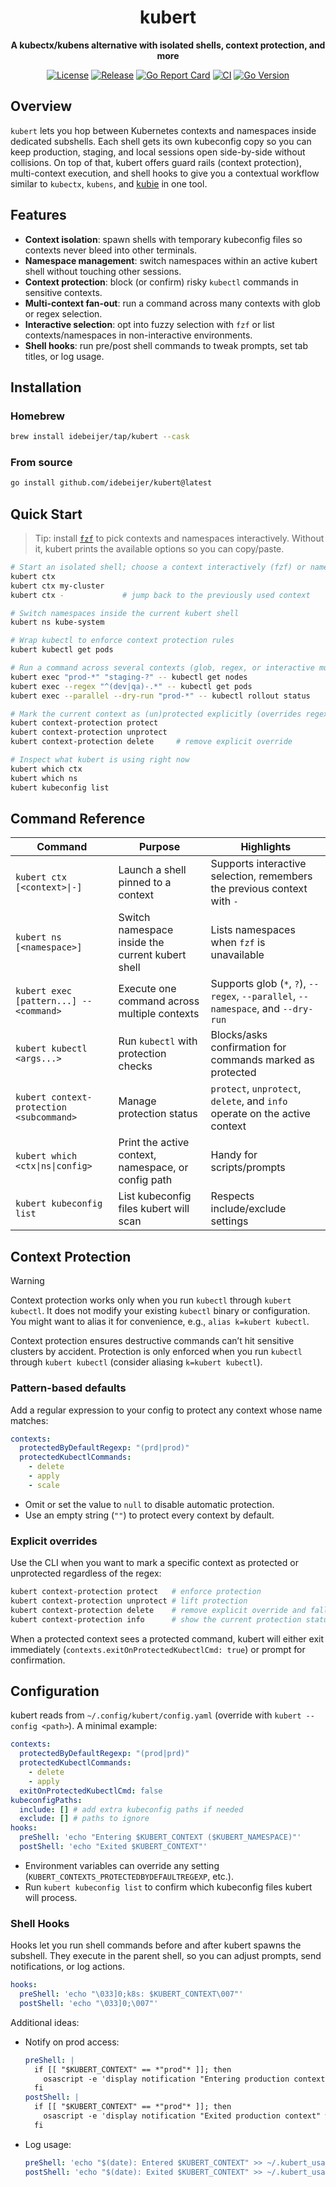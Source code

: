 <div align="center">

  <h1>kubert</h1>

**A kubectx/kubens alternative with isolated shells, context protection, and more**

[![License](https://img.shields.io/github/license/idebeijer/kubert)](https://github.com/idebeijer/kubert/blob/main/LICENSE)
[![Release](https://img.shields.io/github/v/release/idebeijer/kubert)](https://github.com/idebeijer/kubert/releases)
[![Go Report Card](https://goreportcard.com/badge/github.com/idebeijer/kubert)](https://goreportcard.com/report/github.com/idebeijer/kubert)
[![CI](https://img.shields.io/github/actions/workflow/status/idebeijer/kubert/build-test.yml?branch=main)](https://github.com/idebeijer/kubert/actions)
[![Go Version](https://img.shields.io/github/go-mod/go-version/idebeijer/kubert)](https://go.dev/)

</div>

## Overview

`kubert` lets you hop between Kubernetes contexts and namespaces inside dedicated subshells. Each shell gets its own kubeconfig copy so you can keep production, staging, and local sessions open side-by-side without collisions. On top of that, kubert offers guard rails (context protection), multi-context execution, and shell hooks to give you a contextual workflow similar to `kubectx`, `kubens`, and [kubie](https://github.com/sbstp/kubie) in one tool.

## Features

- **Context isolation**: spawn shells with temporary kubeconfig files so contexts never bleed into other terminals.
- **Namespace management**: switch namespaces within an active kubert shell without touching other sessions.
- **Context protection**: block (or confirm) risky `kubectl` commands in sensitive contexts.
- **Multi-context fan-out**: run a command across many contexts with glob or regex selection.
- **Interactive selection**: opt into fuzzy selection with `fzf` or list contexts/namespaces in non-interactive environments.
- **Shell hooks**: run pre/post shell commands to tweak prompts, set tab titles, or log usage.

## Installation

### Homebrew

```sh
brew install idebeijer/tap/kubert --cask
```

### From source

```sh
go install github.com/idebeijer/kubert@latest
```

## Quick Start

> Tip: install [`fzf`](https://github.com/junegunn/fzf) to pick contexts and namespaces interactively. Without it, kubert prints the available options so you can copy/paste.

```sh
# Start an isolated shell; choose a context interactively (fzf) or name it directly
kubert ctx
kubert ctx my-cluster
kubert ctx -             # jump back to the previously used context

# Switch namespaces inside the current kubert shell
kubert ns kube-system

# Wrap kubectl to enforce context protection rules
kubert kubectl get pods

# Run a command across several contexts (glob, regex, or interactive multi-select)
kubert exec "prod-*" "staging-?" -- kubectl get nodes
kubert exec --regex "^(dev|qa)-.*" -- kubectl get pods
kubert exec --parallel --dry-run "prod-*" -- kubectl rollout status

# Mark the current context as (un)protected explicitly (overrides regex/defaults)
kubert context-protection protect
kubert context-protection unprotect
kubert context-protection delete     # remove explicit override

# Inspect what kubert is using right now
kubert which ctx
kubert which ns
kubert kubeconfig list
```

## Command Reference

| Command                                  | Purpose                                             | Highlights                                                                        |
| ---------------------------------------- | --------------------------------------------------- | --------------------------------------------------------------------------------- |
| `kubert ctx [<context>\|-]`              | Launch a shell pinned to a context                  | Supports interactive selection, remembers the previous context with `-`           |
| `kubert ns [<namespace>]`                | Switch namespace inside the current kubert shell    | Lists namespaces when `fzf` is unavailable                                        |
| `kubert exec [pattern...] -- <command>`  | Execute one command across multiple contexts        | Supports glob (`*`, `?`), `--regex`, `--parallel`, `--namespace`, and `--dry-run` |
| `kubert kubectl <args...>`               | Run `kubectl` with protection checks                | Blocks/asks confirmation for commands marked as protected                         |
| `kubert context-protection <subcommand>` | Manage protection status                            | `protect`, `unprotect`, `delete`, and `info` operate on the active context        |
| `kubert which <ctx\|ns\|config>`         | Print the active context, namespace, or config path | Handy for scripts/prompts                                                         |
| `kubert kubeconfig list`                 | List kubeconfig files kubert will scan              | Respects include/exclude settings                                                 |

## Context Protection

> [!WARNING]  
> Context protection works only when you run `kubectl` through `kubert kubectl`. It does not modify your existing `kubectl` binary or configuration.
> You might want to alias it for convenience, e.g., `alias k=kubert kubectl`.

Context protection ensures destructive commands can’t hit sensitive clusters by accident. Protection is only enforced when you run `kubectl` through `kubert kubectl` (consider aliasing `k=kubert kubectl`).

### Pattern-based defaults

Add a regular expression to your config to protect any context whose name matches:

```yaml
contexts:
  protectedByDefaultRegexp: "(prd|prod)"
  protectedKubectlCommands:
    - delete
    - apply
    - scale
```

- Omit or set the value to `null` to disable automatic protection.
- Use an empty string (`""`) to protect every context by default.

### Explicit overrides

Use the CLI when you want to mark a specific context as protected or unprotected regardless of the regex:

```sh
kubert context-protection protect   # enforce protection
kubert context-protection unprotect # lift protection
kubert context-protection delete    # remove explicit override and fall back to regex/default
kubert context-protection info      # show the current protection status
```

When a protected context sees a protected command, kubert will either exit immediately (`contexts.exitOnProtectedKubectlCmd: true`) or prompt for confirmation.

## Configuration

kubert reads from `~/.config/kubert/config.yaml` (override with `kubert --config <path>`). A minimal example:

```yaml
contexts:
  protectedByDefaultRegexp: "(prod|prd)"
  protectedKubectlCommands:
    - delete
    - apply
  exitOnProtectedKubectlCmd: false
kubeconfigPaths:
  include: [] # add extra kubeconfig paths if needed
  exclude: [] # paths to ignore
hooks:
  preShell: 'echo "Entering $KUBERT_CONTEXT ($KUBERT_NAMESPACE)"'
  postShell: 'echo "Exited $KUBERT_CONTEXT"'
```

- Environment variables can override any setting (`KUBERT_CONTEXTS_PROTECTEDBYDEFAULTREGEXP`, etc.).
- Run `kubert kubeconfig list` to confirm which kubeconfig files kubert will process.

### Shell Hooks

Hooks let you run shell commands before and after kubert spawns the subshell. They execute in the parent shell, so you can adjust prompts, send notifications, or log actions.

```yaml
hooks:
  preShell: 'echo "\033]0;k8s: $KUBERT_CONTEXT\007"'
  postShell: 'echo "\033]0;\007"'
```

Additional ideas:

- Notify on prod access:
  ```yaml
  preShell: |
    if [[ "$KUBERT_CONTEXT" == *"prod"* ]]; then
      osascript -e 'display notification "Entering production context" with title "kubert"'
    fi
  postShell: |
    if [[ "$KUBERT_CONTEXT" == *"prod"* ]]; then
      osascript -e 'display notification "Exited production context" with title "kubert"'
    fi
  ```
- Log usage:
  ```yaml
  preShell: 'echo "$(date): Entered $KUBERT_CONTEXT" >> ~/.kubert_usage.log'
  postShell: 'echo "$(date): Exited $KUBERT_CONTEXT" >> ~/.kubert_usage.log'
  ```

